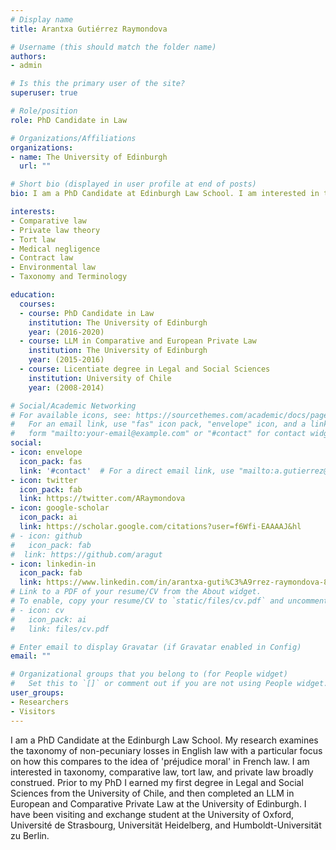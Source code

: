 ```yaml
---
# Display name
title: Arantxa Gutiérrez Raymondova

# Username (this should match the folder name)
authors:
- admin

# Is this the primary user of the site?
superuser: true

# Role/position
role: PhD Candidate in Law

# Organizations/Affiliations
organizations:
- name: The University of Edinburgh
  url: ""

# Short bio (displayed in user profile at end of posts)
bio: I am a PhD Candidate at Edinburgh Law School. I am interested in taxonomy, comparative law, tort law, environmental law and private law broadly construed. 

interests:
- Comparative law
- Private law theory
- Tort law
- Medical negligence
- Contract law
- Environmental law
- Taxonomy and Terminology

education:
  courses:
  - course: PhD Candidate in Law 
    institution: The University of Edinburgh 
    year: (2016-2020)
  - course: LLM in Comparative and European Private Law
    institution: The University of Edinburgh
    year: (2015-2016)
  - course: Licentiate degree in Legal and Social Sciences
    institution: University of Chile
    year: (2008-2014)

# Social/Academic Networking
# For available icons, see: https://sourcethemes.com/academic/docs/page-builder/#icons
#   For an email link, use "fas" icon pack, "envelope" icon, and a link in the
#   form "mailto:your-email@example.com" or "#contact" for contact widget.
social:
- icon: envelope
  icon_pack: fas
  link: '#contact'  # For a direct email link, use "mailto:a.gutierrez@ed.ac.uk".
- icon: twitter
  icon_pack: fab
  link: https://twitter.com/ARaymondova
- icon: google-scholar
  icon_pack: ai
  link: https://scholar.google.com/citations?user=f6Wfi-EAAAAJ&hl
# - icon: github
#   icon_pack: fab
#  link: https://github.com/aragut
- icon: linkedin-in
  icon_pack: fab
  link: https://www.linkedin.com/in/arantxa-guti%C3%A9rrez-raymondova-86930934/
# Link to a PDF of your resume/CV from the About widget.
# To enable, copy your resume/CV to `static/files/cv.pdf` and uncomment the lines below.
# - icon: cv
#   icon_pack: ai
#   link: files/cv.pdf

# Enter email to display Gravatar (if Gravatar enabled in Config)
email: ""

# Organizational groups that you belong to (for People widget)
#   Set this to `[]` or comment out if you are not using People widget.
user_groups:
- Researchers
- Visitors
---
```


I am a PhD Candidate at the Edinburgh Law School. My research examines the taxonomy of non-pecuniary losses in English law with a particular focus on how this compares to the idea of 'préjudice moral' in French law. I am interested in taxonomy, comparative law, tort law, and private law broadly construed. Prior to my PhD I earned my first degree in Legal and Social Sciences from the University of Chile, and then completed an LLM in European and Comparative Private Law at the University of Edinburgh. I have been visiting and exchange student at the University of Oxford, Université de Strasbourg, Universität Heidelberg, and Humboldt-Universität zu Berlin. 
